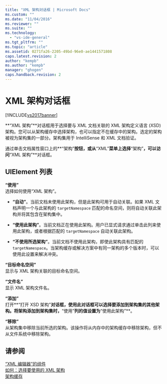 ```yaml
---
title: "XML 架构对话框 | Microsoft Docs"
ms.custom: ""
ms.date: "11/04/2016"
ms.reviewer: ""
ms.suite: ""
ms.technology: 
  - "vs-ide-general"
ms.tgt_pltfrm: ""
ms.topic: "article"
ms.assetid: 0271fa26-2205-49bd-96e0-ae1441571808
caps.latest.revision: 2
author: "kempb"
ms.author: "kempb"
manager: "ghogen"
caps.handback.revision: 2
---
```

# XML 架构对话框
[!INCLUDE[vs2017banner](../code-quality/includes/vs2017banner.md)]

**“XML 架构”**对话框用于选择要与 XML 文档关联的 XML 架构定义语言 \(XSD\) 架构。您可以从架构缓存中选择架构，也可以指定不在缓存中的架构。选定的架构被视为架构集的一部分。架构集用于 IntelliSense 和 XML 文档验证。  
  
 通过单击文档属性窗口上的**“架构”**按钮，或从**“XML”**菜单上选择**“架构”**，可以访问**“XML 架构”**对话框。  
  
## UIElement 列表  
 **“使用”**  
 选择如何使用“XML 架构”。  
  
-   **“自动”**。当前文档未使用此架构，但是此架构可用于自动关联。如果 XML 文档声明一个与此架构的 `targetNamespace` 匹配的命名空间，则将自动关联此架构并将其包含在架构集中。  
  
-   **“使用此架构”**。当前文档正在使用此架构。用户已显式请求通过单击此列来使用此架构，或者根据匹配的 `targetNamespace` 自动关联此架构。  
  
-   **“不使用所选架构”**。当前文档不使用此架构，即使此架构具有匹配的 `targetNamespace`。当架构缓存或解决方案中有同一架构的多个版本时，可以使用此设置来解决冲突。  
  
 **“目标命名空间”**  
 显示与 XML 架构关联的目标命名空间。  
  
 **“文件名”**  
 显示 XML 架构文件名。  
  
 **“添加”**  
 打开**“打开 XSD 架构”**对话框，使用此对话框可以选择要添加到架构集的其他架构。将架构添加到架构集时，**“使用”**列的值设置为**“使用此架构”**。  
  
 **“移除”**  
 从架构集中移除当前所选的架构。该操作将从内存中的架构缓存中移除架构，但不从文件系统中移除架构。  
  
## 请参阅  
 [“XML 编辑器”的组件](../xml-tools/xml-editor-components.md)   
 [如何：选择要使用的 XML 架构](../xml-tools/how-to-select-the-xml-schemas-to-use.md)   
 [架构缓存](../xml-tools/schema-cache.md)